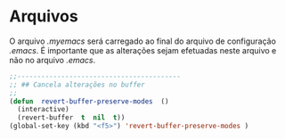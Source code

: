 Arquivos
========

O arquivo *.myemacs* será carregado ao final do arquivo de configuração *.emacs*. É importante que as alterações sejam efetuadas neste arquivo e não no arquivo *.emacs*.

``` commonlisp
;;-----------------------------------------
;; ## Cancela alterações no buffer
;;
(defun  revert-buffer-preserve-modes  ()
  (interactive)
  (revert-buffer  t  nil  t))
(global-set-key (kbd "<f5>") 'revert-buffer-preserve-modes )
```
